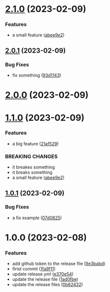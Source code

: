 # [2.1.0](https://github.com/Shaker-Hamdi/test-deployment/compare/v2.0.1...v2.1.0) (2023-02-09)


### Features

* a small feature ([abee9e2](https://github.com/Shaker-Hamdi/test-deployment/commit/abee9e2217db573bbd27aeb80248351e79774d9b))

## [2.0.1](https://github.com/Shaker-Hamdi/test-deployment/compare/v2.0.0...v2.0.1) (2023-02-09)

### Bug Fixes

- fix something ([93d1143](https://github.com/Shaker-Hamdi/test-deployment/commit/93d114374c82f85ef7e949ea12c1f544121ce37a))

# [2.0.0](https://github.com/Shaker-Hamdi/test-deployment/compare/v1.0.1...v2.0.0) (2023-02-09)

# [1.1.0](https://github.com/Shaker-Hamdi/test-deployment/compare/v1.0.1...v1.1.0) (2023-02-09)

### Features

- a big feature ([21af529](https://github.com/Shaker-Hamdi/test-deployment/commit/21af529573a5aaef0ea984d854ba1e885a55a693))

### BREAKING CHANGES

- it breakes something
- it breaks something
- a small feature ([abee9e2](https://github.com/Shaker-Hamdi/test-deployment/commit/abee9e2217db573bbd27aeb80248351e79774d9b))

## [1.0.1](https://github.com/Shaker-Hamdi/test-deployment/compare/v1.0.0...v1.0.1) (2023-02-09)

### Bug Fixes

- a fix example ([07d0825](https://github.com/Shaker-Hamdi/test-deployment/commit/07d082530c95028977c21f9380859bdb8407e383))

# 1.0.0 (2023-02-08)

### Features

- add github token to the release file ([9e3babd](https://github.com/Shaker-Hamdi/test-deployment/commit/9e3babd3ad053424f02c2711d4b47e80a1adced0))
- firist commit ([1fa9f11](https://github.com/Shaker-Hamdi/test-deployment/commit/1fa9f11fd59bbbe0f6a9a450a1de6cc1861bf413))
- update release.yml ([e370e54](https://github.com/Shaker-Hamdi/test-deployment/commit/e370e549b64c83536d06bec4f9d79fa9aef3dd06))
- update the release file ([1ad0fbe](https://github.com/Shaker-Hamdi/test-deployment/commit/1ad0fbe0b633860b368037e6aad0b469a9f1a6f0))
- update the release files ([0b62432](https://github.com/Shaker-Hamdi/test-deployment/commit/0b62432ea75233be07ac10e28d25469897527a93))
